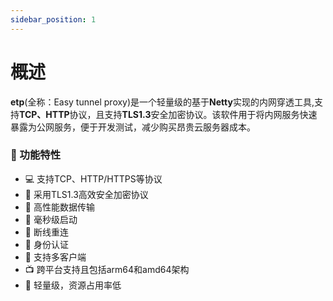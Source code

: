 ```yaml
---
sidebar_position: 1
---
```


# 概述
**etp**(全称：Easy tunnel proxy)是一个轻量级的基于**Netty**实现的内网穿透工具,支持**TCP、HTTP**协议，且支持**TLS1.3**安全加密协议。该软件用于将内网服务快速暴露为公网服务，便于开发测试，减少购买昂贵云服务器成本。

### 🌟 功能特性
- 💻 支持TCP、HTTP/HTTPS等协议
- 🔐 采用TLS1.3高效安全加密协议
- 🛜 高性能数据传输
- 🚀 毫秒级启动
- 🔗 断线重连
- 🔐 身份认证
- 🐒 支持多客户端
- 📺 跨平台支持且包括arm64和amd64架构
- 💨 轻量级，资源占用率低

